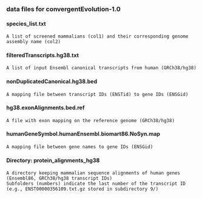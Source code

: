 ### data files for convergentEvolution-1.0

#### species_list.txt
	A list of screened mammalians (col1) and their corresponding genome assembly name (col2)

#### filteredTranscripts.hg38.txt
	A list of input Ensembl canonical transcripts from human (GRCh38/hg38)

#### nonDuplicatedCanonical.hg38.bed
	A mapping file between transcript IDs (ENSTid) to gene IDs (ENSGid)

#### hg38.exonAlignments.bed.ref
	A file with exon mapping on the reference genome (GRCh38/hg38)

#### humanGeneSymbol.humanEnsembl.biomart86.NoSyn.map
	A mapping file between gene names to gene IDs (ENSGid)

#### Directory:	protein_alignments_hg38
	A directory keeping mammalian sequence alignments of human genes (Ensembl86, GRCh38/hg38 transcript IDs)
	Subfolders (numbers) indicate the last number of the transcript ID (e.g., ENST00000356109.txt.gz stored in subdirectory 9/)
